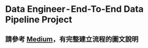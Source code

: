 # Data Engineer - End-To-End Data Pipeline Project

## 請參考 [Medium](<[http://](https://medium.com/@monko83bellis/data-engineer-end-to-end-data-pipeline-project-b094cd98a134)>)，有完整建立流程的圖文說明
